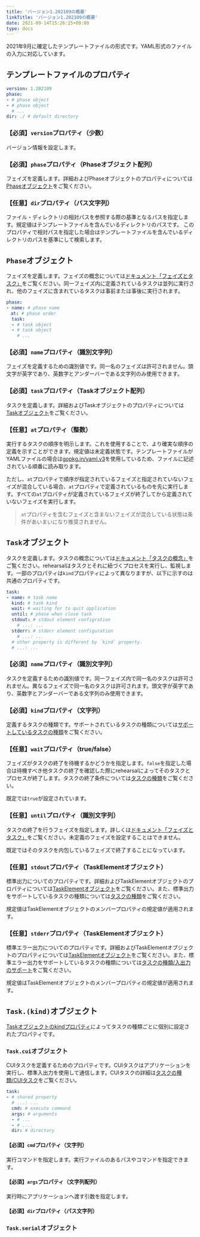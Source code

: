 ```yaml
---
title: 'バージョン1.202109の概要'
linkTitle: 'バージョン1.202109の概要'
date: 2021-09-14T15:26:25+09:00
type: docs
---
```


2021年9月に確定したテンプレートファイルの形式です。YAML形式のファイルの入力に対応しています。

## テンプレートファイルのプロパティ
```yaml
version: 1.202109
phase:
- # phase object
- # phase object
  # ...
dir: ./ # default directory
```

### **【必須】**`version`プロパティ（少数）
バージョン情報を設定します。

### **【必須】**`phase`プロパティ（Phaseオブジェクト配列）
フェイズを定義します。詳細およびPhaseオブジェクトのプロパティについては[Phaseオブジェクト](#phaseオブジェクト)をご覧ください。

### 【任意】`dir`プロパティ（パス文字列）
ファイル・ディレクトリの相対パスを参照する際の基準となるパスを指定します。規定値はテンプレートファイルを含んでいるディレクトリのパスです。
このプロパティで相対パスを指定した場合はテンプレートファイルを含んでいるディレクトリのパスを基準にして検索します。

## `Phase`オブジェクト
フェイズを定義します。フェイズの概念については[ドキュメント「フェイズとタスク」](/documents/task-concepts/phase-and-task)をご覧ください。同一フェイズ内に定義されているタスクは並列に実行され、他のフェイズに含まれているタスクは事前または事後に実行されます。
```yaml
phase:
- name: # phase name
　at: # phase order
  task:
  - # task object
  - # task object
    # ...
```

### **【必須】**`name`プロパティ（識別文字列）
フェイズを定義するための識別値です。同一名のフェイズは許可されません。頭文字が英字であり、英数字とアンダーバーである文字列のみ使用できます。

### **【必須】**`task`プロパティ（Taskオブジェクト配列）
タスクを定義します。詳細およびTaskオブジェクトのプロパティについては[Taskオブジェクト](#Taskオブジェクト)をご覧ください。

### 【任意】`at`プロパティ（整数）
実行するタスクの順序を明示します。これを使用することで、より確実な順序の定義を示すことができます。規定値は未定義状態です。テンプレートファイルがYAMLファイルの場合は[gopkg.in/yaml.v3](https://pkg.go.dev/gopkg.in/yaml.v3)を使用しているため、ファイルに記述されている順番に読み取ります。

ただし、`at`プロパティで順序が指定されているフェイズと指定されていないフェイズが混合している場合、`at`プロパティで定義されているものを先に実行します。すべての`at`プロパティが定義されているフェイズが終了してから定義されていないフェイズを実行します。
> `at`プロパティを含むフェイズと含まないフェイズが混合している状態は条件があいまいになり推奨されません。

## `Task`オブジェクト
タスクを定義します。タスクの概念については[ドキュメント「タスクの概念」](/documents/task-concepts)をご覧ください。rehearsalはタスクとそれに紐づくプロセスを実行し、監視します。一部のプロパティは`kind`プロパティによって異なりますが、以下に示すのは共通のプロパティです。

```yaml
task:
- name: # task name
  kind: # task kind
  wait: # waiting for to quit application
  until: # phase when close task
  stdout: # stdout element configration
    # ...: ...
  stderr: # stderr element configuration
    # ...: ...
  # other property is different by `kind` property.
  # ...: ...
```

### **【必須】**`name`プロパティ（識別文字列）
タスクを定義するための識別値です。同一フェイズ内で同一名のタスクは許可されません。異なるフェイズで同一名のタスクは許可されます。頭文字が英字であり、英数字とアンダーバーである文字列のみ使用できます。

### **【必須】**`kind`プロパティ（文字列）
定義するタスクの種類です。サポートされているタスクの種類については[サポートしているタスクの種類](/documents/task-kind/supporting)をご覧ください。

### 【任意】`wait`プロパティ（true/false）
フェイズがタスクの終了を待機するかどうかを指定します。`false`を指定した場合は待機すべき他タスクの終了を確認した際にrehearsalによってそのタスクとプロセスが終了します。タスクの終了条件については[タスクの種類](/documents/task-kind)をご覧ください。

既定では`true`が設定されています。

### 【任意】`until`プロパティ（識別文字列）
タスクの終了を行うフェイズを指定します。詳しくは[ドキュメント「フェイズとタスク」](/documents/task-concepts/)をご覧ください。未定義のフェイズを設定することはできません。

既定ではそのタスクを内包しているフェイズで終了することになっています。

### 【任意】`stdout`プロパティ（TaskElementオブジェクト）
標準出力についてのプロパティです。詳細およびTaskElementオブジェクトのプロパティについては[TaskElementオブジェクト](#TaskElementオブジェクト)をご覧ください。また、標準出力をサポートしているタスクの種類については[タスクの種類](/documents/task-kind)をご覧ください。

規定値はTaskElementオブジェクトのメンバープロパティの規定値が適用されます。

### 【任意】`stderr`プロパティ（TaskElementオブジェクト）
標準エラー出力についてのプロパティです。詳細およびTaskElementオブジェクトのプロパティについては[TaskElementオブジェクト](#TaskElementオブジェクト)をご覧ください。また、標準エラー出力をサポートしているタスクの種類については[タスクの種類/入出力のサポート](/documents/task-kind)をご覧ください。

規定値はTaskElementオブジェクトのメンバープロパティの規定値が適用されます。

## `Task.(kind)`オブジェクト
[Taskオブジェクトのkindプロパティ](#必須kindプロパティ文字列)によってタスクの種類ごとに個別に設定されたプロパティです。

### `Task.cui`オブジェクト
CUIタスクを定義するためのプロパティです。CUIタスクはアプリケーションを実行し、標準入出力を使用して通信します。CUIタスクの詳細は[タスクの種類/CUIタスク](/documents/task-kind#cuiタスク)をご覧ください。
```yaml
task:
- # shared property
  # ...: ...
  cmd: # execute command
  args: # arguments
  - # ...
  - # ....
  dir: # directory
```

#### 【必須】`cmd`プロパティ（文字列）
実行コマンドを指定します。実行ファイルのあるパスやコマンドを指定できます。

#### 【必須】`args`プロパティ（文字列配列）
実行時にアプリケーションへ渡す引数を指定します。

#### 【必須】`dir`プロパティ（パス文字列）


### `Task.serial`オブジェクト
